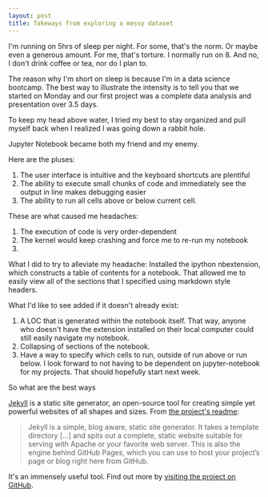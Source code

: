 ```yaml
---
layout: post
title: Takeways from exploring a messy dataset
---
```

I'm running on 5hrs of sleep per night. For some, that's the norm. Or maybe even a generous amount. For me, that's torture. I normally run on 8. And no, I don't drink coffee or tea, nor do I plan to.

The reason why I'm short on sleep is because I'm in a data science bootcamp. The best way to illustrate the intensity is to tell you that we started on Monday and our first project was a complete data analysis and presentation over 3.5 days. 

To keep my head above water, I tried my best to stay organized and pull myself back when I realized I was going down a rabbit hole. 

Jupyter Notebook became both  my friend and my enemy. 

Here are the pluses:
1. The user interface is intuitive and the keyboard shortcuts are plentiful
2. The ability to execute small chunks of code and immediately see the output in line makes debugging easier 
3. The ability to run all cells above or below current cell. 

These are what caused me headaches:
1. The execution of code is very order-dependent
2. The kernel would keep crashing and force me to re-run my notebook
3. 

What I did to try to alleviate my headache:
Installed the ipython nbextension, which constructs a table of contents for a notebook. That allowed me to easily view all of the sections that I specified using markdown style headers.

What I'd like to see added  if it doesn't already exist:
1. A LOC that is generated within the notebook itself. That way, anyone who doesn't have the extension installed on their local computer could still easily navigate my notebook.
2. Collapsing of sections of the notebook. 
3. Have a way to specify which cells to run, outside of run above or run below. 
I look forward to not having to be dependent on jupyter-notebook for my projects. That should hopefully start next week.  

So what are the best ways   

[Jekyll](http://jekyllrb.com) is a static site generator, an open-source tool for creating simple yet powerful websites of all shapes and sizes. From [the project's readme](https://github.com/jekyll/jekyll/blob/master/README.markdown):

> Jekyll is a simple, blog aware, static site generator. It takes a template directory [...] and spits out a complete, static website suitable for serving with Apache or your favorite web server. This is also the engine behind GitHub Pages, which you can use to host your project’s page or blog right here from GitHub.

It's an immensely useful tool. Find out more by [visiting the project on GitHub](https://github.com/jekyll/jekyll).
